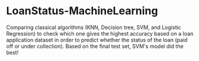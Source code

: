 # LoanStatus-MachineLearning
Comparing classical algorithms (KNN, Decision tree, SVM, and Logistic Regression) to check which one gives the highest accuracy based on a loan application dataset in order to predict whether the status of the loan (paid off or under collection). Based on the final test set, SVM's model did the best!
